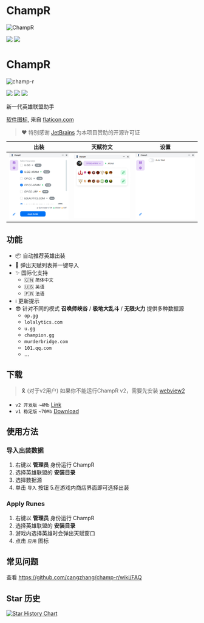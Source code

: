 # ChampR

![ChampR](https://socialify.git.ci/cangzhang/champ-r/image?description=1&font=KoHo&forks=1&language=1&logo=https%3A%2F%2Fraw.githubusercontent.com%2Fcangzhang%2Fchamp-r%2Fmain%2Fsrc-tauri%2Ficons%2F128x128%25402x.png&name=1&owner=1&pattern=Circuit%20Board&stargazers=1&theme=Auto)

[![](https://img.shields.io/github/v/release/cangzhang/champ-r?label=LATEST%20VERSION&style=for-the-badge)](https://github.com/cangzhang/champ-r/releases/latest)
[![](https://img.shields.io/github/downloads/cangzhang/champ-r/total?style=for-the-badge)](https://github.com/cangzhang/champ-r/releases)

# ChampR

![champ-r](https://socialify.git.ci/cangzhang/champ-r/image?description=1&font=KoHo&forks=1&logo=https%3A%2F%2Fraw.githubusercontent.com%2Fcangzhang%2Fchamp-r%2Fmain%2Fsrc-tauri%2Ficons%2F128x128.png&owner=1&stargazers=1&theme=Auto)

[![](https://img.shields.io/github/v/release/cangzhang/champ-r?label=LATEST%20VERSION&style=for-the-badge)](https://github.com/cangzhang/champ-r/releases/latest)
[![](https://img.shields.io/github/downloads/cangzhang/champ-r/total?style=for-the-badge)](https://github.com/cangzhang/champ-r/releases)
[![](https://img.shields.io/github/workflow/status/cangzhang/champ-r/release?style=for-the-badge&color=65C0A3)](https://github.com/cangzhang/champ-r/actions)

新一代英雄联盟助手

[软件图标](https://www.flaticon.com/free-icon/dog_2767976), 来自 [flaticon.com](https://www.flaticon.com/)


> ❤ 特别感谢 [JetBrains](https://www.jetbrains.com/?from=champ-r) 为本项目赞助的开源许可证

|             出装              |            天赋符文            |              设置               |
|:---------------------------:|:--------------------------:|:-----------------------------:|
| ![](./docs/pics/Builds.png) | ![](./docs/pics/Runes.png) | ![](./docs/pics/Settings.png) |

## 功能

- 📦 自动推荐英雄出装
- 🎉 弹出天赋列表并一键导入
- ✨ 国际化支持
    - 🇨🇳 `简体中文`
    - 🇺🇸 `英语`
    - 🇫🇷 `法语`
- ℹ️ 更新提示
- 😎 针对不同的模式 **召唤师峡谷** / **极地大乱斗** / **无限火力** 提供多种数据源
    - `op.gg`
    - `lolalytics.com`
    - `u.gg`
    - `champion.gg`
    - `murderbridge.com`
    - `101.qq.com`
    - ...

## 下载

> 🎗️ (对于v2用户) 如果你不能运行ChampR v2，需要先安装 [webview2](https://developer.microsoft.com/en-us/microsoft-edge/webview2/#download-section) 

- `v2 开发版` `~4Mb` [Link](https://github.com/cangzhang/champ-r/releases)
- `v1 稳定版` `~70Mb` [Download](https://github.com/cangzhang/champ-r/releases)

## 使用方法

### 导入出装数据

1. 右键以 **管理员** 身份运行 ChampR
2. 选择英雄联盟的 **安装目录**
3. 选择数据源
4. 单击 `导入` 按钮
5.在游戏内商店界面即可选择出装

### Apply Runes

1. 右键以 **管理员** 身份运行 ChampR
1. 选择英雄联盟的 **安装目录**
1. 游戏内选择英雄时会弹出天赋窗口
1. 点击 `应用` 图标

## 常见问题

查看 https://github.com/cangzhang/champ-r/wiki/FAQ

## Star 历史

[![Star History Chart](https://api.star-history.com/svg?repos=cangzhang/champ-r&type=Date)](https://star-history.com/#cangzhang/champ-r&Date)
